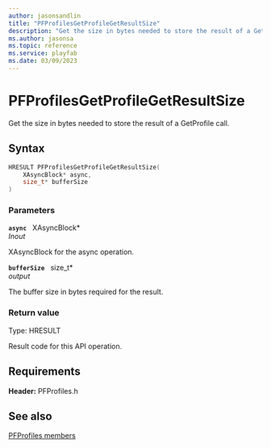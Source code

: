 ```yaml
---
author: jasonsandlin
title: "PFProfilesGetProfileGetResultSize"
description: "Get the size in bytes needed to store the result of a GetProfile call."
ms.author: jasonsa
ms.topic: reference
ms.service: playfab
ms.date: 03/09/2023
---
```


# PFProfilesGetProfileGetResultSize  

Get the size in bytes needed to store the result of a GetProfile call.  

## Syntax  
  
```cpp
HRESULT PFProfilesGetProfileGetResultSize(  
    XAsyncBlock* async,  
    size_t* bufferSize  
)  
```  
  
### Parameters  
  
**`async`** &nbsp; XAsyncBlock*  
*_Inout_*  
  
XAsyncBlock for the async operation.  
  
**`bufferSize`** &nbsp; size_t*  
*output*  
  
The buffer size in bytes required for the result.  
  
  
### Return value
Type: HRESULT
  
Result code for this API operation.
  
  
## Requirements  
  
**Header:** PFProfiles.h
  
## See also  
[PFProfiles members](../pfprofiles_members.md)  

  
  
